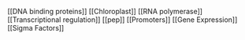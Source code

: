 [[DNA binding proteins]]
[[Chloroplast]]
[[RNA polymerase]]
[[Transcriptional regulation]]
[[pep]]
[[Promoters]]
[[Gene Expression]]
[[Sigma Factors]]
